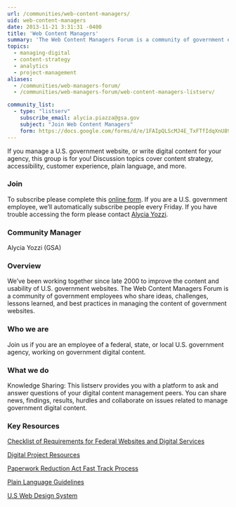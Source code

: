 ```yaml
---
url: /communities/web-content-managers/
uid: web-content-managers
date: 2013-11-21 3:31:31 -0400
title: 'Web Content Managers'
summary: 'The Web Content Managers Forum is a community of government employees who share ideas, challenges, lessons learned, and best practices in managing the content of government websites.'
topics:
  - managing-digital
  - content-strategy
  - analytics
  - project-management
aliases:
  - /communities/web-managers-forum/
  - /communities/web-managers-forum/web-content-managers-listserv/

community_list:
  - type: "listserv"
    subscribe_email: alycia.piazza@gsa.gov
    subject: "Join Web Content Managers"
    form: https://docs.google.com/forms/d/e/1FAIpQLScMJ4E_TxFTfIdqXnU89n_J-_US2gXFYi_lA_zi8hHWKDzisg/viewform
---
```



If you manage a U.S. government website, or write digital content for your agency, this group is for you! Discussion topics cover content strategy, accessibility, customer experience, plain language, and more.

### Join

To subscribe please complete this [online form](https://docs.google.com/forms/d/e/1FAIpQLScMJ4E_TxFTfIdqXnU89n_J-_US2gXFYi_lA_zi8hHWKDzisg/viewform). If you are a U.S. government employee, we’ll automatically subscribe people every Friday. If you have trouble accessing the form please contact [Alycia Yozzi](mailto:alycia.yozzi@gsa.gov?subject=Join).

### Community Manager

Alycia Yozzi (GSA)

### Overview

We’ve been working together since late 2000 to improve the content and usability of U.S. government websites. The Web Content Managers Forum is a community of government employees who share ideas, challenges, lessons learned, and best practices in managing the content of government websites.

### Who we are

Join us if you are an employee of a federal, state, or local U.S. government agency, working on government digital content.

### What we do

Knowledge Sharing: This listserv provides you with a platform to ask and answer questions of your digital content management peers. You can share news, findings, results, hurdles and collaborate on issues related to manage government digital content.

### Key Resources

[Checklist of Requirements for Federal Websites and Digital Services](https://www.digitalgov.gov/resources/checklist-of-requirements-for-federal-digital-services/)

[Digital Project Resources](https://www.digitalgov.gov/resources/)

[Paperwork Reduction Act Fast Track Process](https://www.digitalgov.gov/resources/paperwork-reduction-act-fast-track-process/)

[Plain Language Guidelines](https://plainlanguage.gov/guidelines/)

[U.S Web Design System](https://designsystem.digital.gov/)
